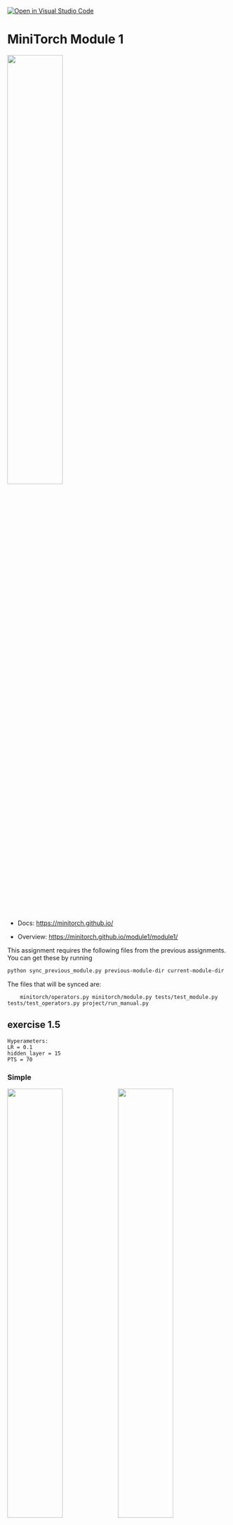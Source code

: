 [![Open in Visual Studio Code](https://classroom.github.com/assets/open-in-vscode-2e0aaae1b6195c2367325f4f02e2d04e9abb55f0b24a779b69b11b9e10269abc.svg)](https://classroom.github.com/online_ide?assignment_repo_id=16903592&assignment_repo_type=AssignmentRepo)
# MiniTorch Module 1

<img src="https://minitorch.github.io/minitorch.svg" width="50%">

* Docs: https://minitorch.github.io/

* Overview: https://minitorch.github.io/module1/module1/

This assignment requires the following files from the previous assignments. You can get these by running

```bash
python sync_previous_module.py previous-module-dir current-module-dir
```

The files that will be synced are:

        minitorch/operators.py minitorch/module.py tests/test_module.py tests/test_operators.py project/run_manual.py

## exercise 1.5

```
Hyperameters:
LR = 0.1
hidden_layer = 15
PTS = 70
```

### Simple 

<img src="/Users/veronikalebedyuk/github-classroom/minitorch/minitorch-module-1-nikalebed/graphics/simple_plot.png" width="50%"><img src="/Users/veronikalebedyuk/github-classroom/minitorch/minitorch-module-1-nikalebed/graphics/simple_loss.png" width="50%">

### Diag

<img src="/Users/veronikalebedyuk/github-classroom/minitorch/minitorch-module-1-nikalebed/graphics/diag_plot.png" width="50%"><img src="/Users/veronikalebedyuk/github-classroom/minitorch/minitorch-module-1-nikalebed/graphics/diag_loss.png" width="50%">

### Circle

<img src="/Users/veronikalebedyuk/github-classroom/minitorch/minitorch-module-1-nikalebed/graphics/circle_plot.png" width="50%"><img src="/Users/veronikalebedyuk/github-classroom/minitorch/minitorch-module-1-nikalebed/graphics/circle_loss.png" width="50%">

### Split

<img src="/Users/veronikalebedyuk/github-classroom/minitorch/minitorch-module-1-nikalebed/graphics/split_plot.png" width="50%"><img src="/Users/veronikalebedyuk/github-classroom/minitorch/minitorch-module-1-nikalebed/graphics/split_loss.png" width="50%">